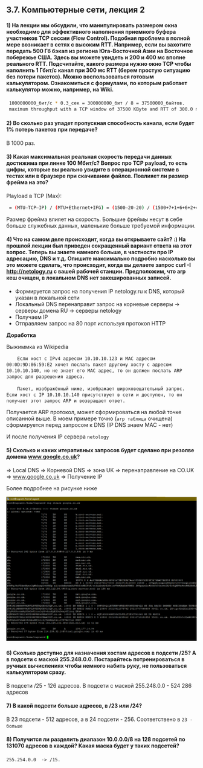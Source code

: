## 3.7. Компьютерные сети, лекция 2

#### 1) На лекции мы обсудили, что манипулировать размером окна необходимо для эффективного наполнения приемного буфера участников TCP сессии (Flow Control). Подобная проблема в полной мере возникает в сетях с высоким RTT. Например, если вы захотите передать 500 Гб бэкап из региона Юга-Восточной Азии на Восточное побережье США. Здесь вы можете увидеть и 200 и 400 мс вполне реального RTT. Подсчитайте, какого размера нужно окно TCP чтобы наполнить 1 Гбит/с канал при 300 мс RTT (берем простую ситуацию без потери пакетов). Можно воспользоваться готовым калькулятором. Ознакомиться с формулами, по которым работает калькулятор можно, например, на Wiki.

```bash   
 1000000000_бит/с * 0.3_сек = 300000000_бит / 8 = 37500000_байтов.
 maximum throughput with a TCP window of 37500 KByte and RTT of 300.0 ms <= 1024.00 Mbit/sec.
```

#### 2) Во сколько раз упадет пропускная способность канала, если будет 1% потерь пакетов при передаче?

В 1000 раз.

#### 3) Какая максимальная реальная скорость передачи данных достижима при линке 100 Мбит/с? Вопрос про TCP payload, то есть цифры, которые вы реально увидите в операционной системе в тестах или в браузере при скачивании файлов. Повлияет ли размер фрейма на это?

Playload в TCP (Max):

```bash
 = (MTU–TCP–IP) / (MTU+Ethernet+IFG) = (1500–20-20) / (1500+7+1+6+6+2+4+12) = 94.9_% (94.9_Мбит/c)
```
Размер фрейма влияет на скорость. Большие фреймы несут в себе больше служебных данных, маленькие больше требуемой информации.

#### 4) Что на самом деле происходит, когда вы открываете сайт? :) На прошлой лекции был приведен сокращенный вариант ответа на этот вопрос. Теперь вы знаете намного больше, в частности про IP адресацию, DNS и т.д. Опишите максимально подробно насколько вы это можете сделать, что происходит, когда вы делаете запрос curl -I http://netology.ru с вашей рабочей станции. Предположим, что arp кеш очищен, в локальном DNS нет закешированных записей.

+ Формируется запрос на получения IP netology.ru к DNS, который указан в локальной сети
+ Локальный DNS перенаправит запрос на корневые серверы -> серверы домена RU -> серверы netology
+ Получаем IP
+ Отправляем запрос на 80 порт используя протокол HTTP

**Доработка**

 Выжиммка из Wikipedia

        Если хост с IPv4 адресом 10.10.10.123 и MAC адресом 00:0D:9D:86:59:E2 хочет послать пакет другому хосту с адресом 10.10.10.140, но не знает его MAC адрес, то он должен послать ARP запрос для разрешения адреса.

        Пакет, изображённый ниже, изображает широковещательный запрос. Если хост с IP 10.10.10.140 присутствует в сети и доступен, то он получает этот запрос ARP и возвращает ответ.


Получается ARP протокол, может сформироваться на любой точке описанной выше.
В моем примере точно (`arp таблица` очищена) сформируется перед запросом к DNS (IP DNS знаем MAC - нет)

И после получения IP сервера `netology`

#### 5) Сколько и каких итеративных запросов будет сделано при резолве домена www.google.co.uk?

=> Local DNS => Корневой DNS => зона UK => перенаправление на CO.UK => www.google.co.uk => Получение IP

Более подробнее на рисунке ниже 

<span style="display:block;text-align:center">![image#5 ](./img/5.png)</span>

#### 6) Сколько доступно для назначения хостам адресов в подсети /25? А в подсети с маской 255.248.0.0. Постарайтесь потренироваться в ручных вычислениях чтобы немного набить руку, не пользоваться калькулятором сразу.

В подсети /25 - 126 адресов.
В подсети с маской 255.248.0.0 - 524 286 адресов

#### 7) В какой подсети больше адресов, в /23 или /24?

В 23 подсети - 512 адресов, а в 24 подсети - 256. Соответствено в `23 - больше`

#### 8) Получится ли разделить диапазон 10.0.0.0/8 на 128 подсетей по 131070 адресов в каждой? Какая маска будет у таких подсетей?

`255.254.0.0  -> /15.`

